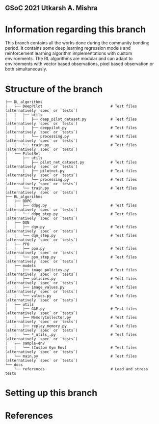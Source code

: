 ## GSoC 2021 Utkarsh A. Mishra

# Information regarding this branch

This branch contains all the works done during the community bonding period.
It contains some deep learning regression models and reinforcement learning algorithm implementations with custom environments.
The RL algorithms are modular and can adapt to environments with vector based observations, pixel based observation or both simultaneously. 

# Structure of the branch

    ├── DL_algorithms
    |   ├── DeepPilot                               # Test files (alternatively `spec` or `tests`)
    |   |   ├── utils                               
    |   |   |   ├── deep_pilot_dataset.py           # Test files (alternatively `spec` or `tests`)
    |   |   |   ├── deeppilot.py                    # Test files (alternatively `spec` or `tests`)
    |   |   |   └── processing.py                   # Test files (alternatively `spec` or `tests`)
    |   |   └── train.py                            # Test files (alternatively `spec` or `tests`)
    |   └── PilotNet                                
    |       ├── utils                               
    |       |   ├── pilot_net_dataset.py            # Test files (alternatively `spec` or `tests`)
    |       |   ├── pilotnet.py                     # Test files (alternatively `spec` or `tests`)
    |       |   └── processing.py                   # Test files (alternatively `spec` or `tests`)
    |       └── train.py                            # Test files (alternatively `spec` or `tests`)
    ├── RL_algorithms                               
    |   ├── DDPG                                    
    |   |   ├── ddpg.py                             # Test files (alternatively `spec` or `tests`)
    |   |   └── ddpg_step.py                        # Test files (alternatively `spec` or `tests`)
    |   ├── DQN                                     
    |   |   ├── dqn.py                              # Test files (alternatively `spec` or `tests`)
    |   |   └── dqn_step.py                         # Test files (alternatively `spec` or `tests`)
    |   ├── PPO                                     
    |   |   ├── ppo.py                              # Test files (alternatively `spec` or `tests`)
    |   |   └── ppo_step.py                         # Test files (alternatively `spec` or `tests`)    
    |   ├── models                                  
    |   |   ├── image_policies.py                   # Test files (alternatively `spec` or `tests`)
    |   |   ├── policies.py                         # Test files (alternatively `spec` or `tests`)
    |   |   ├── image_values.py                     # Test files (alternatively `spec` or `tests`)
    |   |   └── values.py                           # Test files (alternatively `spec` or `tests`)
    |   ├── utils                                   
    |   |   ├── GAE.py                              # Test files (alternatively `spec` or `tests`)
    |   |   ├── MemoryCollector.py                  # Test files (alternatively `spec` or `tests`)
    |   |   ├── replay_memory.py                    # Test files (alternatively `spec` or `tests`)
    |   |   └── *_utils_.py                         # Test files (alternatively `spec` or `tests`)
    |   ├── sample-env                              
    |   |   └── (Custom Gym Env)                    # Test files (alternatively `spec` or `tests`)
    |   └── main.py                                 # Test files (alternatively `spec` or `tests`)
    └── docs                                                            
        └── references                              # Load and stress tests

# Setting up this branch





# References